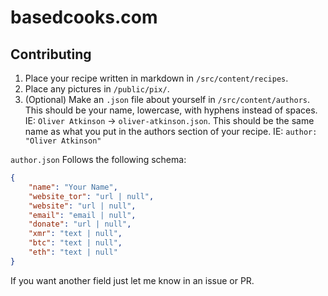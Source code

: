 # basedcooks.com


## Contributing

1. Place your recipe written in markdown in `/src/content/recipes`.
2. Place any pictures in `/public/pix/`.
3. (Optional) Make an `.json` file about yourself in `/src/content/authors`. This should be your name, lowercase, with hyphens instead of spaces. IE: `Oliver Atkinson` -> `oliver-atkinson.json`. This should be the same name as what you put in the authors section of your recipe. IE: `author: "Oliver Atkinson"`

`author.json` Follows the following schema:
```json
{
    "name": "Your Name",
    "website_tor": "url | null",
    "website": "url | null",
    "email": "email | null",
    "donate": "url | null",
    "xmr": "text | null",
    "btc": "text | null",
    "eth": "text | null"
}
```
If you want another field just let me know in an issue or PR.